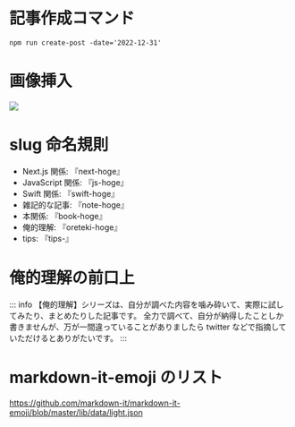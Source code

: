 # 記事作成コマンド

```
npm run create-post -date='2022-12-31'
```

# 画像挿入

<img src="@image/4.png">

# slug 命名規則

- Next.js 関係: 『next-hoge』
- JavaScript 関係: 『js-hoge』
- Swift 関係: 『swift-hoge』
- 雑記的な記事: 『note-hoge』
- 本関係: 『book-hoge』
- 俺的理解: 『oreteki-hoge』
- tips: 『tips-』

# 俺的理解の前口上

::: info
【俺的理解】シリーズは、自分が調べた内容を噛み砕いて、実際に試してみたり、まとめたりした記事です。
全力で調べて、自分が納得したことしか書きませんが、万が一間違っていることがありましたら twitter などで指摘していただけるとありがたいです。
:::

# markdown-it-emoji のリスト

https://github.com/markdown-it/markdown-it-emoji/blob/master/lib/data/light.json

